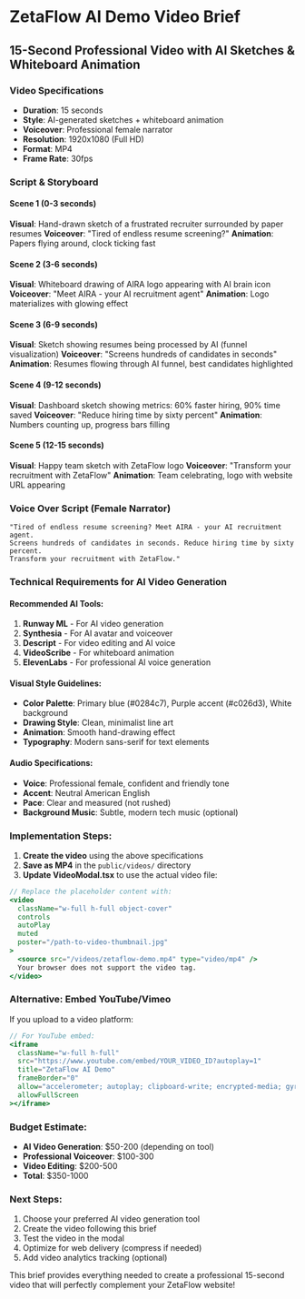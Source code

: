 # ZetaFlow AI Demo Video Brief
## 15-Second Professional Video with AI Sketches & Whiteboard Animation

### Video Specifications
- **Duration**: 15 seconds
- **Style**: AI-generated sketches + whiteboard animation
- **Voiceover**: Professional female narrator
- **Resolution**: 1920x1080 (Full HD)
- **Format**: MP4
- **Frame Rate**: 30fps

### Script & Storyboard

#### Scene 1 (0-3 seconds)
**Visual**: Hand-drawn sketch of a frustrated recruiter surrounded by paper resumes
**Voiceover**: "Tired of endless resume screening?"
**Animation**: Papers flying around, clock ticking fast

#### Scene 2 (3-6 seconds)
**Visual**: Whiteboard drawing of AIRA logo appearing with AI brain icon
**Voiceover**: "Meet AIRA - your AI recruitment agent"
**Animation**: Logo materializes with glowing effect

#### Scene 3 (6-9 seconds)
**Visual**: Sketch showing resumes being processed by AI (funnel visualization)
**Voiceover**: "Screens hundreds of candidates in seconds"
**Animation**: Resumes flowing through AI funnel, best candidates highlighted

#### Scene 4 (9-12 seconds)
**Visual**: Dashboard sketch showing metrics: 60% faster hiring, 90% time saved
**Voiceover**: "Reduce hiring time by sixty percent"
**Animation**: Numbers counting up, progress bars filling

#### Scene 5 (12-15 seconds)
**Visual**: Happy team sketch with ZetaFlow logo
**Voiceover**: "Transform your recruitment with ZetaFlow"
**Animation**: Team celebrating, logo with website URL appearing

### Voice Over Script (Female Narrator)
```
"Tired of endless resume screening? Meet AIRA - your AI recruitment agent. 
Screens hundreds of candidates in seconds. Reduce hiring time by sixty percent. 
Transform your recruitment with ZetaFlow."
```

### Technical Requirements for AI Video Generation

#### Recommended AI Tools:
1. **Runway ML** - For AI video generation
2. **Synthesia** - For AI avatar and voiceover
3. **Descript** - For video editing and AI voice
4. **VideoScribe** - For whiteboard animation
5. **ElevenLabs** - For professional AI voice generation

#### Visual Style Guidelines:
- **Color Palette**: Primary blue (#0284c7), Purple accent (#c026d3), White background
- **Drawing Style**: Clean, minimalist line art
- **Animation**: Smooth hand-drawing effect
- **Typography**: Modern sans-serif for text elements

#### Audio Specifications:
- **Voice**: Professional female, confident and friendly tone
- **Accent**: Neutral American English
- **Pace**: Clear and measured (not rushed)
- **Background Music**: Subtle, modern tech music (optional)

### Implementation Steps:

1. **Create the video** using the above specifications
2. **Save as MP4** in the `public/videos/` directory
3. **Update VideoModal.tsx** to use the actual video file:

```jsx
// Replace the placeholder content with:
<video
  className="w-full h-full object-cover"
  controls
  autoPlay
  muted
  poster="/path-to-video-thumbnail.jpg"
>
  <source src="/videos/zetaflow-demo.mp4" type="video/mp4" />
  Your browser does not support the video tag.
</video>
```

### Alternative: Embed YouTube/Vimeo
If you upload to a video platform:

```jsx
// For YouTube embed:
<iframe
  className="w-full h-full"
  src="https://www.youtube.com/embed/YOUR_VIDEO_ID?autoplay=1"
  title="ZetaFlow AI Demo"
  frameBorder="0"
  allow="accelerometer; autoplay; clipboard-write; encrypted-media; gyroscope; picture-in-picture"
  allowFullScreen
></iframe>
```

### Budget Estimate:
- **AI Video Generation**: $50-200 (depending on tool)
- **Professional Voiceover**: $100-300
- **Video Editing**: $200-500
- **Total**: $350-1000

### Next Steps:
1. Choose your preferred AI video generation tool
2. Create the video following this brief
3. Test the video in the modal
4. Optimize for web delivery (compress if needed)
5. Add video analytics tracking (optional)

This brief provides everything needed to create a professional 15-second video that will perfectly complement your ZetaFlow website!